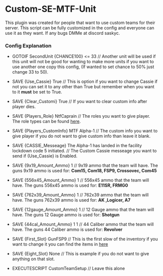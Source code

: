 # Custom-SE-MTF-Unit
This plugin was created for people that want to use custom teams for their server. This script can be fully customized in the config and everyone can use it as they want. If any bugs DMMe at discord saskyc.

### Config Explanation

* GOTOIF SecondUnit {CHANCE100} <= 33 // Another unit will be used if this unit will not be good for wanting to make more units if you want to use another one copy this config, (If wanted to set chance to 50% just change 33 to 50).

* SAVE {Use_Cassie} True // This is option if you want to change Cassie if not you can set it to any other than True but remember when you want to it **must** be set to True.
  
* SAVE {Clear_Customi} True // If you want to clear custom info after player dies.
  
* SAVE {Players_Role} NtfCaprain // The roles you want to give player. The role types can be found [here](https://exiled-team.github.io/Web/docs/Resources/Intro#roletype-team-side-and-faction).
  
* SAVE {Players_CustomInfo} MTF Alpha-1 // The custom info you want to give player if you do not want to give custom info than leave it blank.

* SAVE {CASSIE_Messeage} The Alpha-1 has landed in the facility lockdown code 5 initiated. // The Custom Cassie messeage you want to send if {Use_Cassie} is Enabled.

* SAVE {9x19_Amount_Ammo} 1 // 9x19 ammo that the team will have. The guns 9x19 ammo is used for: **Com15, Com18, FSP9, Crossovec, Com45**
* SAVE {556x45_Amount_Ammo} 1 // 556x45 ammo that the team will have. The guns 556x45 ammo is used for: **E11SR, FRMG0**
* SAVE {762x39_Amount_Ammo} 1 // 762x39 ammo that the team will have. The guns 762x39 ammo is used for: **AK ,Logicer, A7**
* SAVE {12gauge_Amount_Ammo} 1 // 12 Gauge ammo that the team will have. The guns 12 Gauge ammo is used for: **Shotgun**
* SAVE {44cal_Amount_Ammo} 1 1 // 44 Caliber ammo that the team will have. The guns 44 Caliber ammo is used for: **Revolver**

* SAVE {First_Slot} GunFSP9 // This is the first slow of the inventory if you want to change it you can find the items in [here](https://exiled-team.github.io/Web/docs/Resources/Intro#itemtype)

* SAVE {Eight_Slot} None // This is example if you do not want to give anything on that slot.

* EXECUTESCRIPT CustomTeamSetup // Leave this alone
